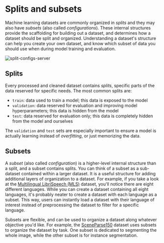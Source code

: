 # Splits and subsets

Machine learning datasets are commonly organized in *splits* and they may also have *subsets* (also called *configurations*). These internal structures provide the scaffolding for building out a dataset, and determines how a dataset should be split and organized. Understanding a dataset's structure can help you create your own dataset, and know which subset of data you should use when during model training and evaluation.

![split-configs-server](https://huggingface.co/datasets/huggingface/documentation-images/resolve/main/split-configs-server.gif)

## Splits

Every processed and cleaned dataset contains *splits*, specific parts of the data reserved for specific needs. The most common splits are:

* `train`: data used to train a model; this data is exposed to the model
* `validation`: data reserved for evaluation and improving model hyperparameters; this data is hidden from the model
* `test`: data reserved for evaluation only; this data is completely hidden from the model and ourselves

The `validation` and `test` sets are especially important to ensure a model is actually learning instead of *overfitting*, or just memorizing the data.

## Subsets

A *subset* (also called *configuration*) is a higher-level internal structure than a split, and a subset contains splits. You can think of a subset as a sub-dataset contained within a larger dataset. It is a useful structure for adding additional layers of organization to a dataset. For example, if you take a look at the [Multilingual LibriSpeech (MLS)](https://huggingface.co/datasets/facebook/multilingual_librispeech) dataset, you'll notice there are eight different languages. While you can create a dataset containing all eight languages, it's probably neater to create a dataset with each language as a subset. This way, users can instantly load a dataset with their language of interest instead of preprocessing the dataset to filter for a specific language.

Subsets are flexible, and can be used to organize a dataset along whatever objective you'd like. For example, the [SceneParse150](https://huggingface.co/datasets/scene_parse_150) dataset uses subsets to organize the dataset by task. One subset is dedicated to segmenting the whole image, while the other subset is for instance segmentation.
